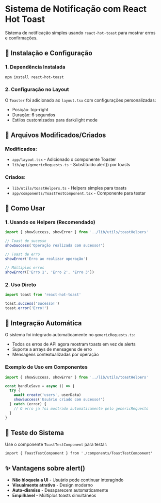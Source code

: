 # Sistema de Notificação com React Hot Toast

Sistema de notificação simples usando `react-hot-toast` para mostrar erros e confirmações.

## 🚀 Instalação e Configuração

### 1. Dependência Instalada
```bash
npm install react-hot-toast
```

### 2. Configuração no Layout
O `Toaster` foi adicionado ao `layout.tsx` com configurações personalizadas:
- Posição: top-right
- Duração: 6 segundos
- Estilos customizados para dark/light mode

## 📁 Arquivos Modificados/Criados

### Modificados:
- `app/layout.tsx` - Adicionado o componente Toaster
- `lib/api/genericRequests.ts` - Substituído alert() por toasts

### Criados:
- `lib/utils/toastHelpers.ts` - Helpers simples para toasts
- `app/components/ToastTestComponent.tsx` - Componente para testar

## 🎯 Como Usar

### 1. Usando os Helpers (Recomendado)
```typescript
import { showSuccess, showError } from '../lib/utils/toastHelpers'

// Toast de sucesso
showSuccess('Operação realizada com sucesso!')

// Toast de erro
showError('Erro ao realizar operação')

// Múltiplos erros
showError(['Erro 1', 'Erro 2', 'Erro 3'])
```

### 2. Uso Direto
```typescript
import toast from 'react-hot-toast'

toast.success('Sucesso!')
toast.error('Erro!')
```

## 🔧 Integração Automática

O sistema foi integrado automaticamente no `genericRequests.ts`:
- Todos os erros de API agora mostram toasts em vez de alerts
- Suporte a arrays de mensagens de erro
- Mensagens contextualizadas por operação

### Exemplo de Uso em Componentes
```typescript
import { showSuccess, showError } from '../lib/utils/toastHelpers'

const handleSave = async () => {
  try {
    await create('users', userData)
    showSuccess('Usuário criado com sucesso!')
  } catch (error) {
    // O erro já foi mostrado automaticamente pelo genericRequests
  }
}
```

## 🧪 Teste do Sistema

Use o componente `ToastTestComponent` para testar:

```tsx
import { ToastTestComponent } from './components/ToastTestComponent'
```

## ✨ Vantagens sobre alert()

- **Não bloqueia a UI** - Usuário pode continuar interagindo
- **Visualmente atrativo** - Design moderno
- **Auto-dismiss** - Desaparecem automaticamente
- **Empilhável** - Múltiplos toasts simultâneos